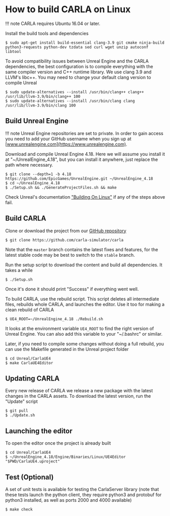 <h1>How to build CARLA on Linux</h1>

!!! note
    CARLA requires Ubuntu 16.04 or later.

Install the build tools and dependencies

    $ sudo apt-get install build-essential clang-3.9 git cmake ninja-build python3-requests python-dev tzdata sed curl wget unzip autoconf libtool

To avoid compatibility issues between Unreal Engine and the CARLA dependencies,
the best configuration is to compile everything with the same compiler version
and C++ runtime library. We use clang 3.9 and LLVM's libc++. You may need to
change your default clang version to compile Unreal

    $ sudo update-alternatives --install /usr/bin/clang++ clang++ /usr/lib/llvm-3.9/bin/clang++ 100
    $ sudo update-alternatives --install /usr/bin/clang clang /usr/lib/llvm-3.9/bin/clang 100

Build Unreal Engine
-------------------

!!! note
    Unreal Engine repositories are set to private. In order to gain access you
    need to add your GitHub username when you sign up at
    [www.unrealengine.com](https://www.unrealengine.com).

Download and compile Unreal Engine 4.18. Here we will assume you install it at
"~/UnrealEngine_4.18", but you can install it anywhere, just replace the path
where necessary.

    $ git clone --depth=1 -b 4.18 https://github.com/EpicGames/UnrealEngine.git ~/UnrealEngine_4.18
    $ cd ~/UnrealEngine_4.18
    $ ./Setup.sh && ./GenerateProjectFiles.sh && make

Check Unreal's documentation
["Building On Linux"](https://wiki.unrealengine.com/Building_On_Linux) if any of
the steps above fail.

Build CARLA
-----------

Clone or download the project from our
[GitHub repository](https://github.com/carla-simulator/carla)

    $ git clone https://github.com/carla-simulator/carla

Note that the `master` branch contains the latest fixes and features, for the
latest stable code may be best to switch to the `stable` branch.

Run the setup script to download the content and build all dependencies. It
takes a while

    $ ./Setup.sh

Once it's done it should print "Success" if everything went well.

To build CARLA, use the rebuild script. This script deletes all intermediate
files, rebuilds whole CARLA, and launches the editor. Use it too for making a
clean rebuild of CARLA

    $ UE4_ROOT=~/UnrealEngine_4.18 ./Rebuild.sh

It looks at the environment variable `UE4_ROOT` to find the right version of
Unreal Engine. You can also add this variable to your "~/.bashrc" or similar.

Later, if you need to compile some changes without doing a full rebuild, you can
use the Makefile generated in the Unreal project folder

    $ cd Unreal/CarlaUE4
    $ make CarlaUE4Editor

Updating CARLA
--------------

Every new release of CARLA we release a new package with the latest changes in
the CARLA assets. To download the latest version, run the "Update" script

    $ git pull
    $ ./Update.sh

Launching the editor
--------------------

To open the editor once the project is already built

    $ cd Unreal/CarlaUE4
    $ ~/UnrealEngine_4.18/Engine/Binaries/Linux/UE4Editor "$PWD/CarlaUE4.uproject"

Test (Optional)
---------------

A set of unit tests is available for testing the CarlaServer library (note that
these tests launch the python client, they require python3 and protobuf for
python3 installed, as well as ports 2000 and 4000 available)

    $ make check
